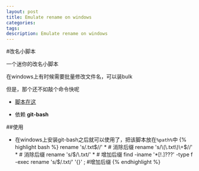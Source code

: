 ```yaml
---
layout: post
title: Emulate rename on windows
categories:
tags:
description: Emulate rename on windows
---
```


#改名小脚本

一个迷你的改名小脚本

在windows上有时候需要批量修改文件名，可以装bulk

但是，那个还不如敲个命令快呢

- [脚本在这](https://github.com/blockme/notes/blob/master/utils/rename.sh)

- 依赖 **git-bash**

##使用
- 在windows上安装git-bash之后就可以使用了，把该脚本放在`%path%`中
{% highlight bash %}
rename 's/\.txt$//'  *		# 消除后缀
rename 's/\(\.txt\)\+$//' *	# 消除后缀
rename 's/$/\.txt/' *		# 增加后缀
find -iname '*[!.]???' -type f -exec rename 's/$/\.txt/' '{}' \; #增加后缀
{% endhighlight %}

